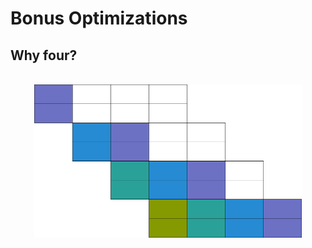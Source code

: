 # Bonus Optimizations

## Why four?
<br>
<center>
<img src="images/pipelines.png" width=85%>
</center>
